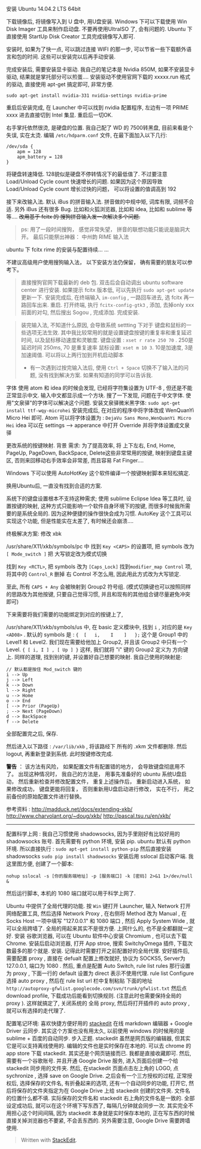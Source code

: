 
安装 Ubuntu 14.04.2 LTS 64bit

下载镜像后, 将镜像写入到 U 盘中, 用U盘安装.
Windows 下可以下载使用 Win Disk Imager 工具来制作启动盘. 不要再使用UltraISO 了, 会有问题的.
Ubuntu 下直接使用 StartUp Disk Creator 工具完成镜像写入即可. 

安装时, 如果为了快一点, 可以跳过连接 WIFI 的那一步, 可以节省一些下载额外语言和包的时间. 这些可以安装完以后再手动安装. 

完成安装后, 需要安装显卡驱动.  我自己的笔记本是 Nvidia 850M, 如果不安装显卡驱动, 结果就是掌托部分可以煎蛋....
安装驱动不使用官网下载的 xxxxx.run 格式的驱动, 直接使用 apt-get 搞定即可, 非常方便. 
```
sudo apt-get install nvidia-331 nvidia-settings nvidia-prime
```

重启后安装完成, 在 Launcher 中可以找到 nvidia 配置程序, 左边有一项 PRIME xxxx  进去直接切到 Intel 集显. 重启后一切OK.

右手掌托依然很烫, 是硬盘的位置. 我自己配了 WD 的 7500转黑盘, 目前来看是个失误, 实在太烫.
编辑 `/etc/hdparm.conf` 文件, 在最下面加入以下几行: 
```
/dev/sda {
	apm = 128
	apm_battery = 128
}
```
将硬盘转速降低. 128貌似是硬盘不停转情况下的最低值了.  不过要注意 Load/Unload Cycle count 快速增长的问题. 如果因为这个原因导致 Load/Unload Cycle count 增长过快的问题， 可以将设置的值调高到 192

接下来改输入法. 
默认 iBus 的拼音输入法. 拼音做的中规中矩, 词库有限, 词频不合适. 另外 iBus 还有很多 Bug. 比如和火狐浏览器, 比如和 idea, 比如和 sublime 等等....
<s>改用基于 fcitx 的 搜狗拼音输入发一次解决多个问题.</s>

> ps: 用了一段时间搜狗， 感觉非常失望， 拼音的联想功能只能说是脑洞大开。 最后只能祭出神器： 中州韵 RIME 输入法

ubuntu 下 fcitx rime 的安装与配置待续... ...


不建议高级用户使用搜狗输入法， 以下安装方法仍保留， 确有需要的朋友可以参考下。

> 直接搜狗官网下载最新的 deb 包. 
> 双击后会自动调出 ubuntu software center 进行安装. 如果提示 fcitx 版本低, 可以先执行 
> `sudo apt-get update` 更新一下. 
> 安装完成后, 在终端输入 `im-config` , 一路回车进去, 选 fcitx 再一路回车出来. 
> 重启.
> 打开终端, 执行 `fcitx-config-gtk3` , 添加, 去掉only xxx 前面的对勾, 然后搜出 Sogou , 完成添加.
> 完成安装.

> 装完输入法, 不知道什么原因, 会导致系统 settting 下对于 键盘和鼠标的一些选项无法生效. 其中我比较常用的就是设置键盘按键的重复率和重复延迟时间, 以及鼠标移动速度和灵敏度. 
> 键盘设置 : `xset r rate 250 70` . 250是延迟时间 250ms, 70 是重复速率
> 鼠标设置: `xset m 10 3`.  10是加速度, 3是加速阈值.
> 可以将以上两行加到开机启动脚本
> * 有一次遇到过按完输入法后, 使用 `Ctrl + Space` 切换不了输入法的问题, 没有找到解决方案. 如果有知道的同学可以告诉我. 

字体
使用 atom 和 idea 的时候会发现, 已经将字符集设置为 UTF-8 , 但还是不能正常显示中文. 输入中文都显示成一个方块. 
搜了一下发现, 问题在于中文字体.  使用"文泉驿"的字体可以解决这个问题. 
安装文泉驿微米黑字体:
`sudo apt-get install ttf-wqy-microhei`
安装完成后, 在对应的程序中将字体改成  WenQuanYi Micro Hei 即可. 
Atom 可以将字体设置为 : `DejaVu Sans Mono,WenQuanYi Micro Hei`
idea 可以在 settings --> apperance 中打开 Override 并将字体设置成文泉驿



更改系统的按键映射. 
背景  需求:  为了提高效率, 将 上下左右, End, Home, PageUp, PageDown, BackSpace, Delete这些非常常用的按键, 映射到键盘主键区, 否则来回移动右手效率会非常差, 而且容易 Fat Finger.... 

Windows 下可以使用 AutoHotKey 这个软件编译一个按键映射脚本来轻松搞定.

换用Ubuntu后, 一直没有找到合适的方案.  

系统下的键盘设置根本不支持这种需求; 使用 sublime Eclipse Idea 等工具时, 设置按键的映射, 这种方式只能影响一个软件自身环境下的按键, 而很多时候我所需要的是系统全局的. 因为这种便捷的操作很快会成为习惯. AutoKey 这个工具可以实现这个功能, 但是性能实在太差了, 有时候还会崩溃....

终极解决方案: 修改 xbk 

/usr/share/X11/xkb/symbols/pc  中
找到  `Key <CAPS>` 的设置项,  把 symbols 改为 ` [ Mode_switch ] `  把 大写锁定改为模式切换

找到 `Key <RCTL>`, 把 symbols 改为 `[Caps_Lock]` 
找到`modifier_map Control` 项, 将其中的 `Control_R` 删掉
右 Control 不怎么用, 因此用此方式改为大写锁定.

至此, 所有 `CAPS + Any` 会被映射到 Group2 符号组. (模式切换键也可以按照同样的思路改为其他按键, 只要自己觉得习惯, 并且和现有的其他组合键尽量避免冲突即可)

下来需要将我们需要的功能绑定到对应的按键上了, 

/usr/share/X11/xkb/symbols/us 中, 在 basic 定义模块中, 找到 `i` , 对应的是 `Key <AD08>` .
默认的 symbols 是 : `{  [   i,    I    ]   };` 这个是 Group1 中的 Level1 和 Level2.
我们现在需要给他加上 Group2, 并且该 Group2 中只有一个 Level.
`{ [ i, I ] , [ Up ] }` 这样, 我们就将 "i" 键的 Group2 定义为 方向键 上.
同样的道理, 找到别的键, 并设置好自己想要的映射.
我自己使用的映射是:
```
// 默认都是按住 Mod_switch 键的
i --> Up
j --> Left
k --> Down
l --> Right
u --> Home
o --> End
[ --> Prior (PageUp)
; --> Next (PageDown)
d --> BackSpace
f --> Delete
```

全部配置完之后, 保存.

然后进入以下路径 : `/var/lib/xkb` , 将该路经下 所有的 .xkm 文件都删除.
然后 logout, 再重新登录到系统. 此时按键修改完成.

**警告** ： 该方法有风险， 如果配置文件有配置错的地方， 会导致键盘彻底用不了。 出现这种情况时， 我自己的方法是， 用事先准备好的 ubuntu 系统U盘启动， 然后重新检查并修改配置文件， 重复上述操作后， 重新启动进入系统， 如果修改成功， 键盘更能将回复， 否则重新用U盘启动进行修改， 实在不行， 用之前备份的原始配置文件进行替换。

参考资料 : 
http://madduck.net/docs/extending-xkb/
http://www.charvolant.org/~doug/xkb/
http://pascal.tsu.ru/en/xkb/



------------------------------------------------------

配置科学上网 :
我自己习惯使用 shadowsocks, 因为手里刚好有比较好用的  shadowsocks 账号. 
首先需要有 python 环境, 安装 pip.  ubuntu 默认有 python 环境. 所以直接执行 :
`sudo apt-get install python-pip`
然后直接安装 shadowsocks
`sudo pip install shadowsocks`
安装后用 sslocal 启动客户端.
我这里图方便, 创建了一个脚本:
```shell
nohup sslocal -s [你的服务端地址] -p [服务端口] -k [密码] 2>&1 1>/dev/null &
```
然后运行脚本,  本机的  1080 端口就可以用于科学上网了. 

Ubuntu 中提供了全局代理的功能.  按 `Win` 键打开 Launcher, 输入 Network 打开网络配置工具,
然后选择  Network  Proxy , 在右侧将 Method 改为 Manual , 在 Socks Host 一项中填写 "127.0.0.1" 和 1080 端口 , 然后  Apply System Wide , 就可以全局跨墙了. 
全局的用起来其实不是很方便.  上网什么的, 也不是全都翻就一定好.
安装 谷歌浏览器, 可以在 Ubuntu 软件中心安装 Chromium , 也可以去下载 Chrome. 
安装后启动浏览器, 打开 App stroe, 搜索 SwitchyOmega 插件, 下载次数最多的那个就是. 安装.  记得此时需要打开之前配置好的全局代理.
安好插件后, 需要配置 proxy , 直接在 defualt 配置上修改就好, 协议为 SOCKS5, Server为 127.0.0.1, 端口为 1080 .
然后, 重点是配置 Auto Switch, 
rule list rules 那行设置为 proxy , 下面一行的  default 设置为 direct 表示不使用代理.
rule list Configure 选择 auto proxy , 然后在 rule list url 栏中复制粘贴 下面的地址
`http://autoproxy-gfwlist.googlecode.com/svn/trunk/gfwlist.txt`
然后点 download profile, 下载成功后能看到切换规则.  (注意此时也需要保持全局的 proxy ). 
这样就搞定了, 关闭系统的 全局 proxy, 然后将打开插件的 auto proxy , 就可以有选择的走代理了. 


配置笔记环境:
喜欢快捷方便好用的 [stackedit](https://stackedit.io/) 在线 markdown 编辑器 + Google Driver 云同步.
其实这个方案也没有用太久, 以前使用 windows 的时候用的是 sublime + 百度的自动同步.
步入正题.  stackedit 虽然是网页版的编辑器, 但其实它是可以支持离线使用的. 编辑的文件也是实时保存在本地的.  可以去 chrome 的 app store 下载 stackedit. 其实还是个网页链接而已. 我都是直接收藏即可.
然后, 需要有一个谷歌账号. 并且开通  Google Drive 服务, 进入页面后创建一个给stackedit 同步用的文件夹. 然后, 在stackedit 页面点击左上角的 LOGO,  点 sychronize , 选择 save on Google Drive.  之后会有一个三方授权的过程, 正常授权后, 选择保存的文件名, 有折叠起来的选项, 还有一个自动同步的功能, 打开它, 然后将保存的文件夹指定为在 Google Drive 上给 stackedit 创建的文件夹. 文件名的位置什么都不填.  实际保存的文件名和 stackedit 右上角的文件名是一致的. 
全部设定成功后, 就可以在这个环境下写东西了, 每隔几分钟就会同步一次. 其实完全不用担心这个时间间隔, 因为 stackedit 本身就是实时保存本地的, 正在写东西的时候直接关掉浏览器也不要紧, 不会丢东西的. 
另外需要注意,  Google Drive 需要跨墙使用. 







> Written with [StackEdit](https://stackedit.io/).
